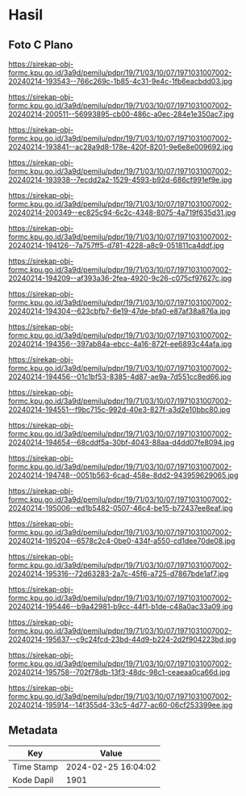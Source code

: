 # Hasil

## Foto C Plano

https://sirekap-obj-formc.kpu.go.id/3a9d/pemilu/pdpr/19/71/03/10/07/1971031007002-20240214-193543--766c269c-1b85-4c31-9e4c-1fb6eacbdd03.jpg

https://sirekap-obj-formc.kpu.go.id/3a9d/pemilu/pdpr/19/71/03/10/07/1971031007002-20240214-200511--56993895-cb00-486c-a0ec-284e1e350ac7.jpg

https://sirekap-obj-formc.kpu.go.id/3a9d/pemilu/pdpr/19/71/03/10/07/1971031007002-20240214-193841--ac28a9d8-178e-420f-8201-9e6e8e009692.jpg

https://sirekap-obj-formc.kpu.go.id/3a9d/pemilu/pdpr/19/71/03/10/07/1971031007002-20240214-193938--7ecdd2a2-1529-4593-b92d-686cf991ef9e.jpg

https://sirekap-obj-formc.kpu.go.id/3a9d/pemilu/pdpr/19/71/03/10/07/1971031007002-20240214-200349--ec825c94-6c2c-4348-8075-4a719f635d31.jpg

https://sirekap-obj-formc.kpu.go.id/3a9d/pemilu/pdpr/19/71/03/10/07/1971031007002-20240214-194126--7a757ff5-d781-4228-a8c9-051811ca4ddf.jpg

https://sirekap-obj-formc.kpu.go.id/3a9d/pemilu/pdpr/19/71/03/10/07/1971031007002-20240214-194209--af393a36-2fea-4920-9c26-c075cf97627c.jpg

https://sirekap-obj-formc.kpu.go.id/3a9d/pemilu/pdpr/19/71/03/10/07/1971031007002-20240214-194304--623cbfb7-6e19-47de-bfa0-e87af38a876a.jpg

https://sirekap-obj-formc.kpu.go.id/3a9d/pemilu/pdpr/19/71/03/10/07/1971031007002-20240214-194356--397ab84a-ebcc-4a16-872f-ee6893c44afa.jpg

https://sirekap-obj-formc.kpu.go.id/3a9d/pemilu/pdpr/19/71/03/10/07/1971031007002-20240214-194456--01c1bf53-8385-4d87-ae9a-7d551cc8ed66.jpg

https://sirekap-obj-formc.kpu.go.id/3a9d/pemilu/pdpr/19/71/03/10/07/1971031007002-20240214-194551--f9bc715c-992d-40e3-827f-a3d2e10bbc80.jpg

https://sirekap-obj-formc.kpu.go.id/3a9d/pemilu/pdpr/19/71/03/10/07/1971031007002-20240214-194654--68cddf5a-30bf-4043-88aa-d4dd07fe8094.jpg

https://sirekap-obj-formc.kpu.go.id/3a9d/pemilu/pdpr/19/71/03/10/07/1971031007002-20240214-194748--0051b563-6cad-458e-8dd2-943959629065.jpg

https://sirekap-obj-formc.kpu.go.id/3a9d/pemilu/pdpr/19/71/03/10/07/1971031007002-20240214-195006--ed1b5482-0507-46c4-be15-b72437ee8eaf.jpg

https://sirekap-obj-formc.kpu.go.id/3a9d/pemilu/pdpr/19/71/03/10/07/1971031007002-20240214-195204--6578c2c4-0be0-434f-a550-cd1dee70de08.jpg

https://sirekap-obj-formc.kpu.go.id/3a9d/pemilu/pdpr/19/71/03/10/07/1971031007002-20240214-195316--72d63283-2a7c-45f6-a725-d7867bde1af7.jpg

https://sirekap-obj-formc.kpu.go.id/3a9d/pemilu/pdpr/19/71/03/10/07/1971031007002-20240214-195446--b9a42981-b9cc-44f1-b1de-c48a0ac33a09.jpg

https://sirekap-obj-formc.kpu.go.id/3a9d/pemilu/pdpr/19/71/03/10/07/1971031007002-20240214-195637--c9c24fcd-23bd-44d9-b224-2d2f904223bd.jpg

https://sirekap-obj-formc.kpu.go.id/3a9d/pemilu/pdpr/19/71/03/10/07/1971031007002-20240214-195758--702f78db-13f3-48dc-98c1-ceaeaa0ca66d.jpg

https://sirekap-obj-formc.kpu.go.id/3a9d/pemilu/pdpr/19/71/03/10/07/1971031007002-20240214-195914--14f355d4-33c5-4d77-ac60-06cf253399ee.jpg


## Metadata

| Key        | Value               |
| ---------- | ------------------- |
| Time Stamp | 2024-02-25 16:04:02 |
| Kode Dapil | 1901                |



